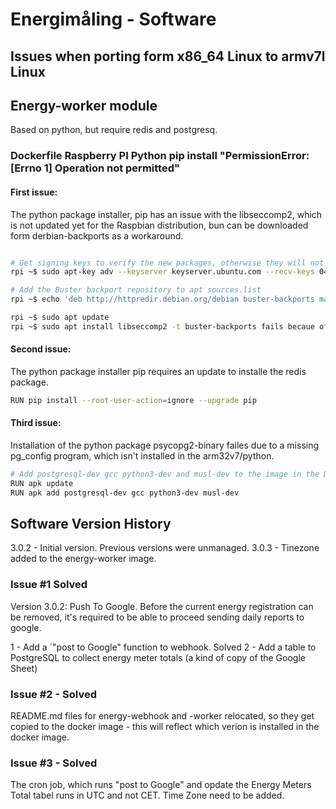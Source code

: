 # Energimåling - Software

## Issues when porting form x86_64 Linux to armv7l Linux

## Energy-worker module

Based on python, but require redis and postgresq. 

### Dockerfile Raspberry PI Python pip install "PermissionError: [Errno 1] Operation not permitted"

#### First issue:

The python package installer, pip has an issue with the libseccomp2, which is not updated yet for the Raspbian distribution, bun can be downloaded form derbian-backports as a workaround.

```bash

# Get signing keys to verify the new packages, otherwise they will not install
rpi ~$ sudo apt-key adv --keyserver keyserver.ubuntu.com --recv-keys 04EE7237B7D453EC 648ACFD622F3D138

# Add the Buster backport repository to apt sources.list
rpi ~$ echo 'deb http://httpredir.debian.org/debian buster-backports main contrib non-free' | sudo tee -a /etc/apt/sources.list.d/debian-backports.list

rpi ~$ sudo apt update
rpi ~$ sudo apt install libseccomp2 -t buster-backports fails becaue of a missing pgconfig
```

#### Second issue:

The python package installer pip requires an update to installe the redis package.
```bash
RUN pip install --root-user-action=ignore --upgrade pip
```

#### Third issue:

Installation of the python package psycopg2-binary failes due to a missing pg_config program, which isn't installed in the arm32v7/python.

```bash
# Add postgresql-dev gcc python3-dev and musl-dev to the image in the Dockerfile
RUN apk update
RUN apk add postgresql-dev gcc python3-dev musl-dev

```

## Software Version History

3.0.2 - Initial version. Previous versions were unmanaged. 
3.0.3 - Tinezone added to the energy-worker image.

### Issue #1 Solved

Version 3.0.2: Push To Google. Before the current energy registration can be removed, it's required to be able to proceed sending daily reports to google.

1 - Add a ´"post to Google" function to webhook.  Solved
2 - Add a table to PostgreSQL to collect energy meter totals (a kind of copy of the Google Sheet)

### Issue #2 - Solved

README.md files for energy-webhook and -worker relocated, so they get copied to the docker image - this will reflect which verion is installed in the docker image.

### Issue #3 - Solved

The cron job, which runs "post to Google" and opdate the Energy Meters Total tabel runs in UTC and not CET.
Time Zone need to be added. 